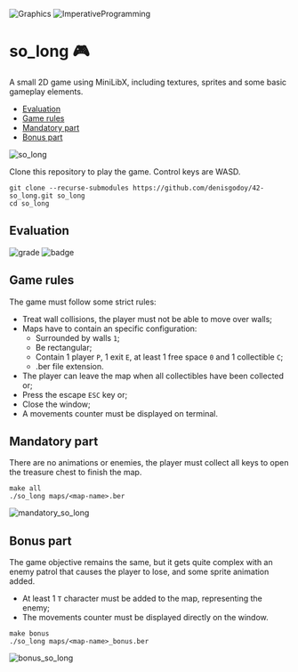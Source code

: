 ![Graphics](https://img.shields.io/badge/Graphics-306998) ![ImperativeProgramming](https://img.shields.io/badge/ImperativeProgramming-306998)

# so_long :video_game:
A small 2D game using MiniLibX, including textures, sprites and some basic gameplay elements.

- [Evaluation](https://github.com/denisgodoy/42-so_long#evaluation)
- [Game rules](https://github.com/denisgodoy/42-so_long#game-rules)
- [Mandatory part](https://github.com/denisgodoy/42-so_long#mandatory-part)
- [Bonus part](https://github.com/denisgodoy/42-so_long#bonus-part)

![so_long](https://user-images.githubusercontent.com/56933400/139519574-ba2fe313-af45-41f8-a6cf-06755e118ff7.png)

Clone this repository to play the game. Control keys are WASD.
```shell
git clone --recurse-submodules https://github.com/denisgodoy/42-so_long.git so_long
cd so_long
```

## Evaluation

![grade](https://user-images.githubusercontent.com/56933400/139965040-7faa31f1-abc0-4a4d-9905-4cf0806cddda.png)
![badge](https://game.42sp.org.br/static/assets/achievements/so_longm.png)

## Game rules

The game must follow some strict rules:
- Treat wall collisions, the player must not be able to move over walls;
- Maps have to contain an specific configuration:
  - Surrounded by walls `1`;
  - Be rectangular;
  - Contain 1 player `P`, 1 exit `E`, at least 1 free space `0` and 1 collectible `C`;
  - .ber file extension.
- The player can leave the map when all collectibles have been collected or;
- Press the escape `ESC` key or;
- Close the window;
- A movements counter must be displayed on terminal.

## Mandatory part

There are no animations or enemies, the player must collect all keys to open the treasure chest to finish the map.
```shell
make all
./so_long maps/<map-name>.ber
```

![mandatory_so_long](https://user-images.githubusercontent.com/56933400/139359201-53e072fa-266f-49e6-945a-8dd58cbc3b78.gif)

## Bonus part

The game objective remains the same, but it gets quite complex with an enemy patrol that causes the player to lose, and some sprite animation added.
- At least 1 `T` character must be added to the map, representing the enemy;
- The movements counter must be displayed directly on the window.
```shell
make bonus
./so_long maps/<map-name>_bonus.ber
```

![bonus_so_long](https://user-images.githubusercontent.com/56933400/139512160-ee03ca32-098b-4001-b553-64171fd2d058.gif)
